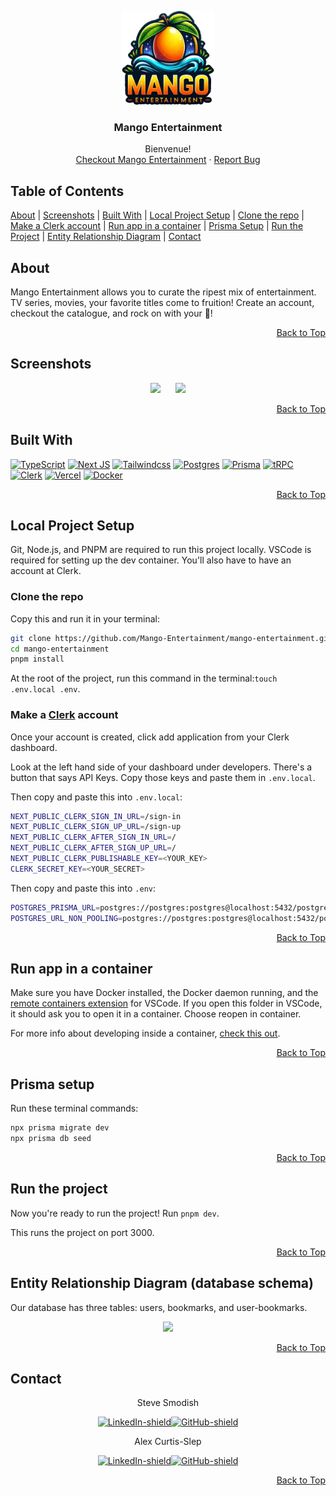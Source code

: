 <a id="top"></a>
<div align="center">
  <img src="./public/mango-logo.png" style="height:150px" />
  <h3 align="center">Mango Entertainment</h3>

  <p align="center">
    Bienvenue! 
    <br />
    <a href="https://mango-entertainment.vercel.app/">Checkout Mango Entertainment</a>
    ·
    <a href="https://github.com/Mango-Entertainment/mango-entertainment/issues">Report Bug</a>
  </p>
</div>

## Table of Contents

[About](#about) |
[Screenshots](#screenshots) |
[Built With](#built-with) |
[Local Project Setup](#local-project-setup) |
[Clone the repo](#clone-the-repo) |
[Make a Clerk account](#make-a-clerk-account) |
[Run app in a container](#run-app-in-a-container) |
[Prisma Setup](#prisma-setup) |
[Run the Project](#run-the-project) |
[Entity Relationship Diagram](#entity-relationship-diagram-database-schema) |
[Contact](#contact)

## About

Mango Entertainment allows you to curate the ripest mix of entertainment. TV series, movies, your favorite titles come to fruition! Create an account, checkout the catalogue, and rock on with your 🥭!

<div align='right'>

[Back to Top](#top)

</div>

## Screenshots

<p align="middle">
  <img src="./public/main-homepage.png" width="300" hspace="10" />
  <img src="./public/selection-example.png" width="300" hspace="10" />
</p>

<div align='right'>

[Back to Top](#top)

</div>

## Built With

[![TypeScript]][TypeScript-url] [![Next JS]][Next-js-url] [![Tailwindcss]][Tailwind-url]
[![Postgres]][Postgres-url] [![Prisma]][Prisma-url] [![tRPC]][tRPC-url]
[![Clerk]][Clerk-url] [![Vercel]][Vercel-url] [![Docker]][Docker-url]

<div align='right'>

[Back to Top](#top)

</div>

## Local Project Setup

<!-- BASIC REQUIREMENTS -->

Git, Node.js, and PNPM are required to run this project locally.
VSCode is required for setting up the dev container.
You'll also have to have an account at Clerk.

### Clone the repo

Copy this and run it in your terminal:

```bash
git clone https://github.com/Mango-Entertainment/mango-entertainment.git
cd mango-entertainment
pnpm install
```

At the root of the project, run this command in the terminal:`touch .env.local .env`.

### Make a [Clerk](https://clerk.com/) account

Once your account is created, click add application from your Clerk dashboard.

Look at the left hand side of your dashboard under developers. There's a button that says API Keys. Copy those keys and paste them in `.env.local`.

Then copy and paste this into `.env.local`:

```bash
NEXT_PUBLIC_CLERK_SIGN_IN_URL=/sign-in
NEXT_PUBLIC_CLERK_SIGN_UP_URL=/sign-up
NEXT_PUBLIC_CLERK_AFTER_SIGN_IN_URL=/
NEXT_PUBLIC_CLERK_AFTER_SIGN_UP_URL=/
NEXT_PUBLIC_CLERK_PUBLISHABLE_KEY=<YOUR_KEY>
CLERK_SECRET_KEY=<YOUR_SECRET>
```

Then copy and paste this into `.env`:

```bash
POSTGRES_PRISMA_URL=postgres://postgres:postgres@localhost:5432/postgres
POSTGRES_URL_NON_POOLING=postgres://postgres:postgres@localhost:5432/postgres
```

<div align='right'>

[Back to Top](#top)

</div>

## Run app in a container

Make sure you have Docker installed, the Docker daemon running, and the [remote containers extension][dev-container-extension-url] for VSCode. If you open this folder in VSCode, it should ask you to open it in a container. Choose reopen in container.

For more info about developing inside a container, [check this out][container-info-url].

<div align='right'>

[Back to Top](#top)

</div>

## Prisma setup

Run these terminal commands:

```bash
npx prisma migrate dev
npx prisma db seed
```

<div align='right'>

[Back to Top](#top)

</div>

## Run the project

Now you're ready to run the project! Run `pnpm dev`.

This runs the project on port 3000.

<div align='right'>

[Back to Top](#top)

</div>

## Entity Relationship Diagram (database schema)

Our database has three tables: users, bookmarks, and user-bookmarks.

<div align='center'>

[![](https://mermaid.ink/img/pako:eNp9Uk1vwjAM_StRzvAHegOxw4QYEmW3SshrTBuRj8pxDlXpf19GK-jUrb7E9nuK7Wd3svQKZSaRdhoqAls4kewzfzuJ-3299p3YHo_7w-a0z0UmYkAaGAOlG4NkOZN2ldBqlrpqCvwBFmeIgX8AtKDNLEveTKg7YDxri6IkTK7a8B9YbNQU64fnNdLyAO-ORUCDJWvvLlPkWQBC0JX7XX3rU6PgxJf3Nwt0w7kmr1-5bXAJ1myW8MYHRro0wPUCq0UY99bLlbRISV-V1v4Yv5BcY1qCzJKrUr-FLNwPDyL7vHWlzJgiriT5WNUyu4IJKRqkHc_mmUWl2dNhuKrHcfXf3Fq_lA?type=png)](https://mermaid.live/edit#pako:eNp9Uk1vwjAM_StRzvAHegOxw4QYEmW3SshrTBuRj8pxDlXpf19GK-jUrb7E9nuK7Wd3svQKZSaRdhoqAls4kewzfzuJ-3299p3YHo_7w-a0z0UmYkAaGAOlG4NkOZN2ldBqlrpqCvwBFmeIgX8AtKDNLEveTKg7YDxri6IkTK7a8B9YbNQU64fnNdLyAO-ORUCDJWvvLlPkWQBC0JX7XX3rU6PgxJf3Nwt0w7kmr1-5bXAJ1myW8MYHRro0wPUCq0UY99bLlbRISV-V1v4Yv5BcY1qCzJKrUr-FLNwPDyL7vHWlzJgiriT5WNUyu4IJKRqkHc_mmUWl2dNhuKrHcfXf3Fq_lA)

</div>


<div align='right'>

[Back to Top](#top)

</div>

## Contact

<div align='center'>
Steve Smodish

[![LinkedIn-shield]][steve-linkedin-url][![GitHub-shield]][steve-github-url]

</div>
<div align='center'>
Alex Curtis-Slep

[![LinkedIn-shield]][alex-linkedin-url][![GitHub-shield]][alex-github-url]

</div>

<div align='right'>

[Back to Top](#top)

</div>

<!-- personal links -->

<!-- [alex-linkedin-shield]: https://img.shields.io/badge/-Alex's_LinkedIn-black.svg?style=for-the-badge&logo=linkedin&colorB=555 -->

[alex-linkedin-url]: https://www.linkedin.com/in/alexcurtisslep/
[alex-github-url]: https://github.com/AlexVCS

<!-- [steve-linkedin-shield]: https://img.shields.io/badge/-Steve's_LinkedIn-black.svg?style=for-the-badge&logo=linkedin&colorB=555 -->

[steve-linkedin-url]: https://www.linkedin.com/in/stevesmodish/
[steve-github-url]: https://github.com/ssmodish
[GitHub-shield]: https://img.shields.io/badge/github-%23121011.svg?style=for-the-badge&logo=github&logoColor=white
[LinkedIn-shield]: https://img.shields.io/badge/linkedin-%230077B5.svg?style=for-the-badge&logo=linkedin&logoColor=white

<!-- Technology shields and links -->

[TypeScript]: https://img.shields.io/badge/typescript-%23007ACC.svg?style=for-the-badge&logo=typescript&logoColor=white
[TypeScript-url]: https://www.typescriptlang.org/
[Next JS]: https://img.shields.io/badge/Next-black?style=for-the-badge&logo=next.js&logoColor=white
[Next-js-url]: https://www.nextjs.org
[Tailwindcss]: https://img.shields.io/badge/Tailwind_CSS-38B2AC?style=for-the-badge&logo=tailwind-css&logoColor=white
[Tailwind-url]: https://tailwindcss.com/
[Postgres]: https://img.shields.io/badge/postgres-%23316192.svg?style=for-the-badge&logo=postgresql&logoColor=white
[Postgres-url]: https://www.postgresql.org/
[Prisma]: https://img.shields.io/badge/Prisma-3982CE?style=for-the-badge&logo=Prisma&logoColor=white
[Prisma-url]: https://www.prisma.io/
[tRPC]: https://img.shields.io/badge/tRPC-2596BE?logo=trpc&logoColor=fff&style=for-the-badge
[tRPC-url]: https://trpc.io/
[Clerk]: https://img.shields.io/badge/Clerk-6C47FF.svg?style=for-the-badge&logo=Clerk&logoColor=white
[Clerk-url]: https://clerk.com/
[Vercel]: https://img.shields.io/badge/vercel-%23000000.svg?style=for-the-badge&logo=vercel&logoColor=white
[Vercel-url]: vercel.com/
[Docker]: https://img.shields.io/badge/Docker-2CA5E0?style=for-the-badge&logo=docker&logoColor=white
[Docker-url]: https://www.docker.com/
[dev-container-extension-url]: https://marketplace.visualstudio.com/items?itemName=ms-vscode-remote.remote-containers
[container-info-url]: https://code.visualstudio.com/docs/devcontainers/containers
